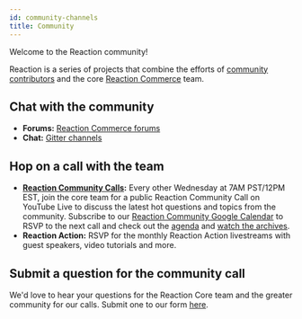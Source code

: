 ```yaml
---
id: community-channels
title: Community
---
```

    
Welcome to the Reaction community!

Reaction is a series of projects that combine the efforts of [community contributors](https://github.com/reactioncommerce/reaction/graphs/contributors) and the core [Reaction Commerce](https://github.com/orgs/reactioncommerce/people) team.

## Chat with the community

- **Forums:** [Reaction Commerce forums](https://forums.reactioncommerce.com/)
- **Chat:** [Gitter channels](https://gitter.im/reactioncommerce/)

## Hop on a call with the team

- **[Reaction Community Calls](http://getrxn.io/2rcCal):** Every other Wednesday at 7AM PST/12PM EST, join the core team for a public Reaction Community Call on YouTube Live to discuss the latest hot questions and topics from the community. Subscribe to our [Reaction Community Google Calendar](http://getrxn.io/2rcCal) to RSVP to the next call and check out the [agenda](http://getrxn.io/community-agenda) and [watch the archives](https://www.youtube.com/playlist?list=PLJ1TVRVOrm2N0G5zWfZms4Ef08m94k1VT).
- **Reaction Action:** RSVP for the monthly Reaction Action livestreams with guest speakers, video tutorials and more.

## Submit a question for the community call

We'd love to hear your questions for the Reaction Core team and the greater community for our calls. Submit one to our form [here](http://getrxn.io/reaction-community).
